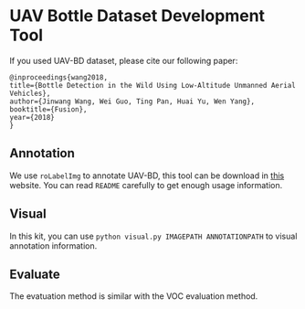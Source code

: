 # UAV Bottle Dataset Development Tool
If you used UAV-BD dataset, please cite our following paper:
```
@inproceedings{wang2018,
title={Bottle Detection in the Wild Using Low-Altitude Unmanned Aerial Vehicles},
author={Jinwang Wang, Wei Guo, Ting Pan, Huai Yu, Wen Yang},
booktitle={Fusion},
year={2018}
}
```

## Annotation
We use `roLabelImg` to annotate UAV-BD, this tool can be download in [this](https://github.com/cgvict/roLabelImg.git) website. You can read `README` carefully to get enough usage information. 

## Visual
In this kit, you can use `python visual.py IMAGEPATH ANNOTATIONPATH` to visual annotation information.

## Evaluate
The evatuation method is similar with the VOC evaluation method.
